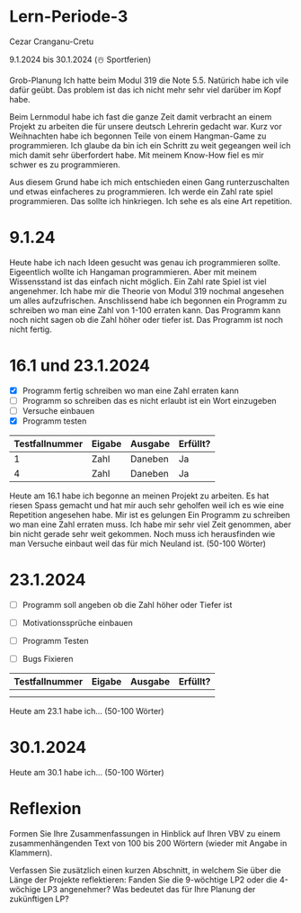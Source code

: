 # Lern-Periode-3
Cezar Cranganu-Cretu

9.1.2024 bis 30.1.2024 (☃️ Sportferien)

Grob-Planung
Ich hatte beim Modul 319 die Note 5.5. Natürich habe ich vile dafür geübt. Das problem ist das ich nicht mehr sehr viel darüber im Kopf habe.

Beim Lernmodul habe ich fast die ganze Zeit damit verbracht an einem Projekt zu arbeiten die für unsere deutsch Lehrerin gedacht war. Kurz vor Weihnachten habe ich begonnen Teile von einem Hangman-Game zu programmieren. Ich glaube da bin ich ein Schritt zu weit gegeangen weil ich mich damit sehr überfordert habe. Mit meinem Know-How fiel es mir schwer es zu programmieren. 

Aus diesem Grund habe ich mich entschieden einen Gang runterzuschalten und etwas einfacheres zu programmieren. Ich werde ein Zahl rate spiel programmieren. Das sollte ich hinkriegen. Ich sehe es als eine Art repetition. 

# 9.1.24 

Heute habe ich nach Ideen gesucht was genau ich programmieren sollte. Eigeentlich wollte ich Hangaman programmieren. Aber mit meinem Wissensstand ist das einfach nicht möglich. Ein Zahl rate Spiel ist viel angenehmer. Ich habe mir die Theorie von Modul 319 nochmal angesehen um alles aufzufrischen. Anschlissend habe ich begonnen ein Programm zu schreiben wo man eine Zahl von 1-100 erraten kann. Das Programm kann noch nicht sagen ob die Zahl höher oder tiefer ist. Das Programm ist noch nicht fertig.  
# 16.1 und 23.1.2024

- [x] Programm fertig schreiben wo man eine Zahl erraten kann 
- [ ] Programm so schreiben das es nicht erlaubt ist ein Wort einzugeben 
- [ ] Versuche einbauen 
- [x] Programm testen 

| Testfallnummer| Eigabe        | Ausgabe        | Erfüllt?      |
| ------------- | ------------- |----------------|---------------|
| 1              |  Zahl             |    Daneben            |   Ja             |
|  4             | Zahl              |    Daneben            |   Ja            |



Heute am 16.1 habe ich begonne an meinen Projekt zu arbeiten. Es hat riesen Spass gemacht und hat mir auch sehr geholfen weil ich es wie eine Repetition angesehen habe. Mir ist es gelungen Ein Programm zu schreiben wo man eine Zahl erraten muss. Ich habe mir sehr viel Zeit genommen, aber bin nicht gerade sehr weit gekommen. Noch muss ich herausfinden wie man Versuche einbaut weil das für mich Neuland ist.  (50-100 Wörter)

# 23.1.2024

- [ ] Programm soll angeben ob die Zahl höher oder Tiefer ist 
- [ ] Motivationssprüche einbauen
- [ ] Programm Testen
- [ ] Bugs Fixieren 


| Testfallnummer| Eigabe        | Ausgabe        | Erfüllt?      |
| ------------- | ------------- |----------------|---------------|
|               |               |                |               |
|               |               |                |               |


Heute am 23.1 habe ich... (50-100 Wörter)

# 30.1.2024 

Heute am 30.1 habe ich... (50-100 Wörter)

# Reflexion

Formen Sie Ihre Zusammenfassungen in Hinblick auf Ihren VBV zu einem zusammenhängenden Text von 100 bis 200 Wörtern (wieder mit Angabe in Klammern).

Verfassen Sie zusätzlich einen kurzen Abschnitt, in welchem Sie über die Länge der Projekte reflektieren: Fanden Sie die 9-wöchtige LP2 oder die 4-wöchige LP3 angenehmer? Was bedeutet das für Ihre Planung der zukünftigen LP?

